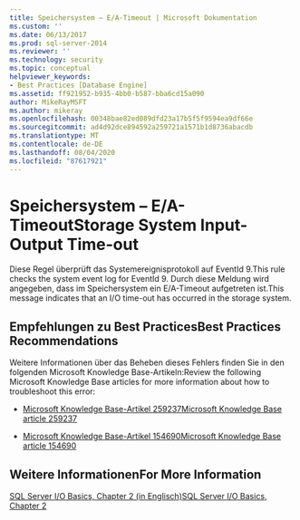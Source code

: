```yaml
---
title: Speichersystem – E/A-Timeout | Microsoft Dokumentation
ms.custom: ''
ms.date: 06/13/2017
ms.prod: sql-server-2014
ms.reviewer: ''
ms.technology: security
ms.topic: conceptual
helpviewer_keywords:
- Best Practices [Database Engine]
ms.assetid: ff921952-b935-4bb0-b587-bba6cd15a090
author: MikeRayMSFT
ms.author: mikeray
ms.openlocfilehash: 00348bae82ed089dfd23a17b5f5f9594ea9df66e
ms.sourcegitcommit: ad4d92dce894592a259721a1571b1d8736abacdb
ms.translationtype: MT
ms.contentlocale: de-DE
ms.lasthandoff: 08/04/2020
ms.locfileid: "87617921"
---
```

# <a name="storage-system-input-output-time-out"></a><span data-ttu-id="2d516-102">Speichersystem – E/A-Timeout</span><span class="sxs-lookup"><span data-stu-id="2d516-102">Storage System Input-Output Time-out</span></span>
  <span data-ttu-id="2d516-103">Diese Regel überprüft das Systemereignisprotokoll auf EventId 9.</span><span class="sxs-lookup"><span data-stu-id="2d516-103">This rule checks the system event log for EventId 9.</span></span> <span data-ttu-id="2d516-104">Durch diese Meldung wird angegeben, dass im Speichersystem ein E/A-Timeout aufgetreten ist.</span><span class="sxs-lookup"><span data-stu-id="2d516-104">This message indicates that an I/O time-out has occurred in the storage system.</span></span>  
  
## <a name="best-practices-recommendations"></a><span data-ttu-id="2d516-105">Empfehlungen zu Best Practices</span><span class="sxs-lookup"><span data-stu-id="2d516-105">Best Practices Recommendations</span></span>  
 <span data-ttu-id="2d516-106">Weitere Informationen über das Beheben dieses Fehlers finden Sie in den folgenden Microsoft Knowledge Base-Artikeln:</span><span class="sxs-lookup"><span data-stu-id="2d516-106">Review the following Microsoft Knowledge Base articles for more information about how to troubleshoot this error:</span></span>  
  
-   [<span data-ttu-id="2d516-107">Microsoft Knowledge Base-Artikel 259237</span><span class="sxs-lookup"><span data-stu-id="2d516-107">Microsoft Knowledge Base article 259237</span></span>](https://go.microsoft.com/fwlink/?linkid=117746)  
  
-   [<span data-ttu-id="2d516-108">Microsoft Knowledge Base-Artikel 154690</span><span class="sxs-lookup"><span data-stu-id="2d516-108">Microsoft Knowledge Base article 154690</span></span>](https://go.microsoft.com/fwlink/?LinkId=117747)  
  
## <a name="for-more-information"></a><span data-ttu-id="2d516-109">Weitere Informationen</span><span class="sxs-lookup"><span data-stu-id="2d516-109">For More Information</span></span>  
 <span data-ttu-id="2d516-110">[SQL Server I/O Basics, Chapter 2 (in Englisch)](/previous-versions/sql/sql-server-2005/administrator/cc917726(v=technet.10))</span><span class="sxs-lookup"><span data-stu-id="2d516-110">[SQL Server I/O Basics, Chapter 2](/previous-versions/sql/sql-server-2005/administrator/cc917726(v=technet.10))</span></span>  
  
  
